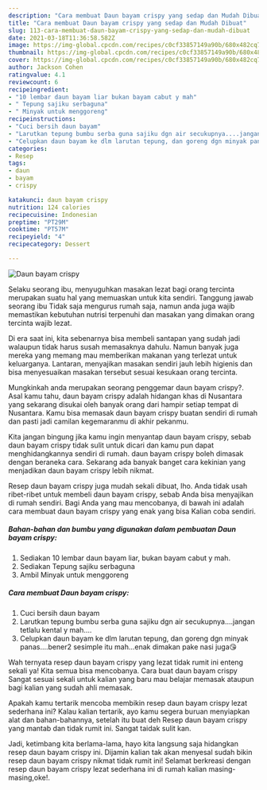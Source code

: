 ```yaml
---
description: "Cara membuat Daun bayam crispy yang sedap dan Mudah Dibuat"
title: "Cara membuat Daun bayam crispy yang sedap dan Mudah Dibuat"
slug: 113-cara-membuat-daun-bayam-crispy-yang-sedap-dan-mudah-dibuat
date: 2021-03-18T11:36:58.582Z
image: https://img-global.cpcdn.com/recipes/c0cf33857149a90b/680x482cq70/daun-bayam-crispy-foto-resep-utama.jpg
thumbnail: https://img-global.cpcdn.com/recipes/c0cf33857149a90b/680x482cq70/daun-bayam-crispy-foto-resep-utama.jpg
cover: https://img-global.cpcdn.com/recipes/c0cf33857149a90b/680x482cq70/daun-bayam-crispy-foto-resep-utama.jpg
author: Jackson Cohen
ratingvalue: 4.1
reviewcount: 6
recipeingredient:
- "10 lembar daun bayam liar bukan bayam cabut y mah"
- " Tepung sajiku serbaguna"
- " Minyak untuk menggoreng"
recipeinstructions:
- "Cuci bersih daun bayam"
- "Larutkan tepung bumbu serba guna sajiku dgn air secukupnya....jangan tetlalu kental y mah...."
- "Celupkan daun bayam ke dlm larutan tepung, dan goreng dgn minyak panas....bener2 sesimple itu mah...enak dimakan pake nasi juga😘"
categories:
- Resep
tags:
- daun
- bayam
- crispy

katakunci: daun bayam crispy 
nutrition: 124 calories
recipecuisine: Indonesian
preptime: "PT29M"
cooktime: "PT57M"
recipeyield: "4"
recipecategory: Dessert

---
```



![Daun bayam crispy](https://img-global.cpcdn.com/recipes/c0cf33857149a90b/680x482cq70/daun-bayam-crispy-foto-resep-utama.jpg)

Selaku seorang ibu, menyuguhkan masakan lezat bagi orang tercinta merupakan suatu hal yang memuaskan untuk kita sendiri. Tanggung jawab seorang ibu Tidak saja mengurus rumah saja, namun anda juga wajib memastikan kebutuhan nutrisi terpenuhi dan masakan yang dimakan orang tercinta wajib lezat.

Di era  saat ini, kita sebenarnya bisa membeli santapan yang sudah jadi walaupun tidak harus susah memasaknya dahulu. Namun banyak juga mereka yang memang mau memberikan makanan yang terlezat untuk keluarganya. Lantaran, menyajikan masakan sendiri jauh lebih higienis dan bisa menyesuaikan masakan tersebut sesuai kesukaan orang tercinta. 



Mungkinkah anda merupakan seorang penggemar daun bayam crispy?. Asal kamu tahu, daun bayam crispy adalah hidangan khas di Nusantara yang sekarang disukai oleh banyak orang dari hampir setiap tempat di Nusantara. Kamu bisa memasak daun bayam crispy buatan sendiri di rumah dan pasti jadi camilan kegemaranmu di akhir pekanmu.

Kita jangan bingung jika kamu ingin menyantap daun bayam crispy, sebab daun bayam crispy tidak sulit untuk dicari dan kamu pun dapat menghidangkannya sendiri di rumah. daun bayam crispy boleh dimasak dengan beraneka cara. Sekarang ada banyak banget cara kekinian yang menjadikan daun bayam crispy lebih nikmat.

Resep daun bayam crispy juga mudah sekali dibuat, lho. Anda tidak usah ribet-ribet untuk membeli daun bayam crispy, sebab Anda bisa menyajikan di rumah sendiri. Bagi Anda yang mau mencobanya, di bawah ini adalah cara membuat daun bayam crispy yang enak yang bisa Kalian coba sendiri.

<!--inarticleads1-->

##### Bahan-bahan dan bumbu yang digunakan dalam pembuatan Daun bayam crispy:

1. Sediakan 10 lembar daun bayam liar, bukan bayam cabut y mah.
1. Sediakan  Tepung sajiku serbaguna
1. Ambil  Minyak untuk menggoreng




<!--inarticleads2-->

##### Cara membuat Daun bayam crispy:

1. Cuci bersih daun bayam
1. Larutkan tepung bumbu serba guna sajiku dgn air secukupnya....jangan tetlalu kental y mah....
1. Celupkan daun bayam ke dlm larutan tepung, dan goreng dgn minyak panas....bener2 sesimple itu mah...enak dimakan pake nasi juga😘




Wah ternyata resep daun bayam crispy yang lezat tidak rumit ini enteng sekali ya! Kita semua bisa mencobanya. Cara buat daun bayam crispy Sangat sesuai sekali untuk kalian yang baru mau belajar memasak ataupun bagi kalian yang sudah ahli memasak.

Apakah kamu tertarik mencoba membikin resep daun bayam crispy lezat sederhana ini? Kalau kalian tertarik, ayo kamu segera buruan menyiapkan alat dan bahan-bahannya, setelah itu buat deh Resep daun bayam crispy yang mantab dan tidak rumit ini. Sangat taidak sulit kan. 

Jadi, ketimbang kita berlama-lama, hayo kita langsung saja hidangkan resep daun bayam crispy ini. Dijamin kalian tak akan menyesal sudah bikin resep daun bayam crispy nikmat tidak rumit ini! Selamat berkreasi dengan resep daun bayam crispy lezat sederhana ini di rumah kalian masing-masing,oke!.

